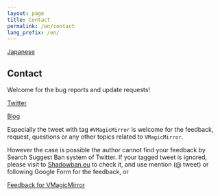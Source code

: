 ```yaml
---
layout: page
title: Contact
permalink: /en/contact
lang_prefix: /en/
---
```


[Japanese](../contact)

## Contact

Welcome for the bug reports and update requests!

[Twitter](https://twitter.com/baku_dreameater)

[Blog](https://www.baku-dreameater.net/)

Especially the tweet with tag `#VMagicMirror` is welcome for the feedback, request, questions or any other topics related to `VMagicMirror`.

However the case is possible the author cannot find your feedback by Search Suggest Ban system of Twitter. If your tagged tweet is ignored, please visit to [Shadowban.eu](https://shadowban.eu/) to check it, and use mention (@ tweet) or following Google Form for the feedback, or 

[Feedback for VMagicMirror](https://forms.gle/Myt4vRdKLrYJLnGo9)
